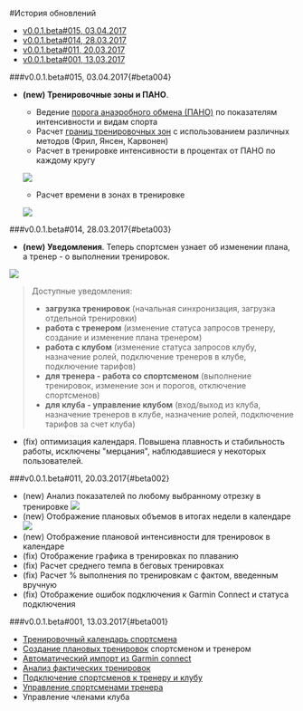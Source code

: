 #История обновлений

* [v0.0.1.beta#015, 03.04.2017](#beta004)
* [v0.0.1.beta#014, 28.03.2017](#beta003)
* [v0.0.1.beta#011, 20.03.2017](#beta002)
* [v0.0.1.beta#001, 13.03.2017](#beta001)

###v0.0.1.beta#015, 03.04.2017{#beta004}
* **(new) Тренировочные зоны и ПАНО**. 
    * Ведение [порога анаэробного обмена (ПАНО)](/basics/lactate-threshold.md) 
 по показателям интенсивности и  видам спорта
    * Расчет [границ тренировочных зон](/basics/intensity-zones.md) с использованием различных методов (Фрил, Янсен, Карвонен)
    * Расчет в тренировке интенсивности в процентах от ПАНО по каждому кругу
    
    ![](http://content.staminity.com/assets/images/settings/Staminity-intensity-by-FTP.png)
    * Расчет времени в зонах в тренировке
    
    ![](http://content.staminity.com/assets/images/settings/Staminity-time-in-zones-320.gif)


###v0.0.1.beta#014, 28.03.2017{#beta003}

* **(new) Уведомления**. Теперь спортсмен узнает об изменении плана, а тренер - о выполнении тренировок.

![](http://content.staminity.com/assets/images/Notifications2.gif)
>Доступные уведомления:
> - **загрузка тренировок** (начальная синхронизация, загрузка отдельной тренировки)
> - **работа с тренером** (изменение статуса запросов тренеру, создание и изменение плана тренером)
> - **работа с клубом** (изменение статуса запросов клубу, назначение ролей, подключение тренеров в клубе, подключение тарифов)
> - **для тренера - работа со спортсменом** (выполнение тренировок, изменение зон и порогов, отключение спортсменов)
> - **для клуба - управление клубом** (вход/выход из клуба, назначение тренеров в клубе, назначение ролей, подключение тарифов за счет клуба)

- (fix) оптимизация календаря. Повышена плавность и стабильность работы, исключены "мерцания", наблюдавшиеся у некоторых пользователей.



###v0.0.1.beta#011, 20.03.2017{#beta002}
* (new) Анализ показателей по любому выбранному отрезку в тренировке
![](http://content.staminity.com/assets/images/ChartUserSelection.gif)
* (new) Отображение плановых объемов в итогах недели в календаре
![](http://content.staminity.com/assets/images/WeekTotals.png)
* (new) Отображение плановой интенсивности для тренировок в календаре
* (fix) Отображение графика в тренировках по плаванию
* (fix) Расчет среднего темпа в беговых тренировках
* (fix) Расчет % выполнения по тренировкам с фактом, введенным вручную
* (fix) Отображение ошибок подключения к Garmin Connect и статуса подключения   


###v0.0.1.beta#001, 13.03.2017{#beta001}
* [Тренировочный календарь спортсмена](/basics/calendar.md)
* [Создание плановых тренировок](/basics/create-plan-activity.md) спортсменом и тренером
* [Автоматический импорт из Garmin connect](/basics/getting-started.md#sync)
* [Анализ фактических тренировок](/basics/analyse-detailed-activity.md)
* [Подключение спортсменов к тренеру и клубу](/athletes/coach-club-connection.md)
* [Управление спортсменами тренера](/coaches/athlete-management.md)
* Управление членами клуба